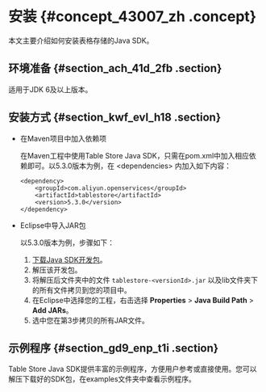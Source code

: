 # 安装 {#concept_43007_zh .concept}

本文主要介绍如何安装表格存储的Java SDK。

## 环境准备 {#section_ach_41d_2fb .section}

适用于JDK 6及以上版本。

## 安装方式 {#section_kwf_evl_h18 .section}

-   在Maven项目中加入依赖项

    在Maven工程中使用Table Store Java SDK，只需在pom.xml中加入相应依赖即可。以5.3.0版本为例，在 <dependencies\> 内加入如下内容：

    ``` {#codeblock_1gm_g58_2vh .language-xml}
    <dependency>
        <groupId>com.aliyun.openservices</groupId>
        <artifactId>tablestore</artifactId>
        <version>5.3.0</version>
    </dependency>                 
    ```

-   Eclipse中导入JAR包

    以5.3.0版本为例，步骤如下：

    1.  [下载Java SDK开发包](https://tablestore-doc.oss-cn-hangzhou.aliyuncs.com/aliyun-tablestore-sdk/java/tablestore-5.3.0-release.zip)。
    2.  解压该开发包。
    3.  将解压后文件夹中的文件 `tablestore-<versionId>.jar` 以及lib文件夹下的所有文件拷贝到您的项目中。
    4.  在Eclipse中选择您的工程，右击选择 **Properties** \> **Java Build Path** \> **Add JARs**。
    5.  选中您在第3步拷贝的所有JAR文件。

## 示例程序 {#section_gd9_enp_t1i .section}

Table Store Java SDK提供丰富的示例程序，方便用户参考或直接使用。您可以解压下载好的SDK包，在examples文件夹中查看示例程序。

